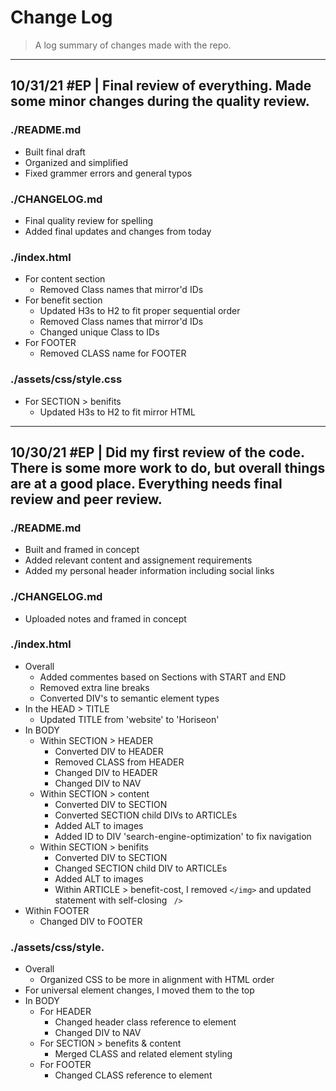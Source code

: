 # Change Log

> A log summary of changes made with the repo.

---

## 10/31/21 #EP | Final review of everything. Made some minor changes during the quality review.

### ./README.md

- Built final draft
- Organized and simplified
- Fixed grammer errors and general typos

### ./CHANGELOG.md

- Final quality review for spelling 
- Added final updates and changes from today

### ./index.html

- For content section
  - Removed Class names that mirror'd IDs
- For benefit section
  - Updated H3s to H2 to fit proper sequential order
  - Removed Class names that mirror'd IDs
  - Changed unique Class to IDs
- For FOOTER
  - Removed CLASS name for FOOTER

### ./assets/css/style.css

- For SECTION > benifits
  - Updated H3s to H2 to fit mirror HTML

---
## 10/30/21 #EP | Did my first review of the code. There is some more work to do, but overall things are at a good place. Everything needs final review and peer review.

### ./README.md

- Built and framed in concept
- Added relevant content and assignement requirements
- Added my personal header information including social links

### ./CHANGELOG.md

- Uploaded notes and framed in concept

### ./index.html

- Overall
  - Added commentes based on Sections with START and END
  - Removed extra line breaks
  - Converted DIV's to semantic element types
- In the HEAD > TITLE
  - Updated TITLE from 'website' to 'Horiseon'
- In BODY
  - Within SECTION > HEADER
    - Converted DIV to HEADER
    - Removed CLASS from HEADER
    - Changed DIV to HEADER
    - Changed DIV to NAV
  - Within SECTION > content
    - Converted DIV to SECTION
    - Converted SECTION child DIVs to ARTICLEs
    - Added ALT to images
    - Added ID to DIV 'search-engine-optimization' to fix navigation
  - Within SECTION > benifits
    - Converted DIV to SECTION
    - Changed SECTION child DIV to ARTICLEs
    - Added ALT to images
    - Within ARTICLE > benefit-cost, I removed `</img>` and updated statement with self-closing ` />`
- Within FOOTER
  - Changed DIV to FOOTER

### ./assets/css/style.

- Overall
  - Organized CSS to be more in alignment with HTML order
- For universal element changes, I moved them to the top
- In BODY
  - For HEADER
    - Changed header class reference to element
    - Changed DIV to NAV
  - For SECTION > benefits & content
    - Merged CLASS and related element styling
  - For FOOTER
    - Changed CLASS reference to element
